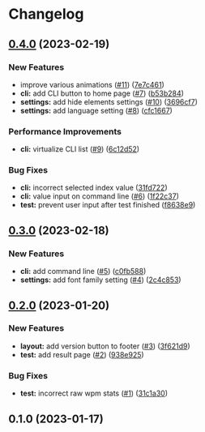 # Changelog

## [0.4.0](https://github.com/nekusu/apetype/compare/v0.3.0...v0.4.0) (2023-02-19)


### New Features

* improve various animations ([#11](https://github.com/nekusu/apetype/issues/11)) ([7e7c461](https://github.com/nekusu/apetype/commit/7e7c461c20152af94f4d7f8b0b47e466ee761d82))
* **cli:** add CLI button to home page ([#7](https://github.com/nekusu/apetype/issues/7)) ([b53b284](https://github.com/nekusu/apetype/commit/b53b28463a9ec431851e25b37f1486f5f96ce5a3))
* **settings:** add hide elements settings ([#10](https://github.com/nekusu/apetype/issues/10)) ([3696cf7](https://github.com/nekusu/apetype/commit/3696cf7893c4d60e84db5978c402d12b2565edd1))
* **settings:** add language setting ([#8](https://github.com/nekusu/apetype/issues/8)) ([cfc1667](https://github.com/nekusu/apetype/commit/cfc166749caccdf14783a00b072be822956c1a52))


### Performance Improvements

* **cli:** virtualize CLI list ([#9](https://github.com/nekusu/apetype/issues/9)) ([6c12d52](https://github.com/nekusu/apetype/commit/6c12d521bbf03aed23caf13d8e808075b8c52c53))


### Bug Fixes

* **cli:** incorrect selected index value ([31fd722](https://github.com/nekusu/apetype/commit/31fd722b1f376c18e913ea3f9bf057d73bdb7b6e))
* **cli:** value input on command line ([#6](https://github.com/nekusu/apetype/issues/6)) ([1f22c37](https://github.com/nekusu/apetype/commit/1f22c37e2f832cb2009db40fab8177a2f469ba80))
* **test:** prevent user input after test finished ([f8638e9](https://github.com/nekusu/apetype/commit/f8638e925e677b8642d13deb22abd4e890a0d7d5))

## [0.3.0](https://github.com/nekusu/apetype/compare/v0.2.0...v0.3.0) (2023-02-18)


### New Features

* **cli:** add command line ([#5](https://github.com/nekusu/apetype/issues/5)) ([c0fb588](https://github.com/nekusu/apetype/commit/c0fb58853bcd24dcb1edc2439f6f0c65cec0ae00))
* **settings:** add font family setting ([#4](https://github.com/nekusu/apetype/issues/4)) ([2c4c853](https://github.com/nekusu/apetype/commit/2c4c85346c2a5aafc3fd83c89d8585f073a38c19))

## [0.2.0](https://github.com/nekusu/apetype/compare/v0.1.0...v0.2.0) (2023-01-20)


### New Features

* **layout:** add version button to footer ([#3](https://github.com/nekusu/apetype/issues/3)) ([3f621d9](https://github.com/nekusu/apetype/commit/3f621d962808ca6e497e8144c5f7a616b980a63b))
* **test:** add result page ([#2](https://github.com/nekusu/apetype/issues/2)) ([938e925](https://github.com/nekusu/apetype/commit/938e92589d7a7a794a2dbeadbe7cc9179aa0427c))


### Bug Fixes

* **test:** incorrect raw wpm stats ([#1](https://github.com/nekusu/apetype/issues/1)) ([31c1a30](https://github.com/nekusu/apetype/commit/31c1a30f9de3c4ee275499f5aa0f884047c73243))

## 0.1.0 (2023-01-17)